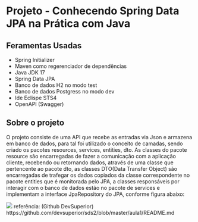 # Projeto - Conhecendo Spring Data JPA na Prática com Java

## Feramentas Usadas

* Spring Initializer
* Maven como regerenciador de dependências
* Java JDK 17
* Spring Data JPA
* Banco de dados H2 no modo test
* Banco de dados Postgress no modo dev
* Ide Eclispe STS4
* OpenAPI (Swagger)

## Sobre o projeto
  O projeto consiste de uma API que recebe as entradas via Json e armazena em banco de dados, para tal foi utilizado
  o conceito de camadas, sendo criado os pacotes resources, services, entities, dto.
       As classes do pacote resource são encarregadas de fazer a comunicação com a aplicação cliente, recebendo ou retornando
  dados, através de uma classe que pertencente ao pacote dto, as classes DTO(Data Transfer Object) são encarregadas de trafegar
  os dados copiados da classe correspondente no pacote entities que é monitorada pelo JPA, a classes responsáveis por interagir 
  com o banco de dados estão no pacote de services e implementam a interface JpaRepository do JPA, conforme figura abaixo:

  <img src="https://raw.githubusercontent.com/devsuperior/sds2/master/assets/camadas.png">
 referência: (Github DevSuperior)   https://github.com/devsuperior/sds2/blob/master/aula1/README.md
